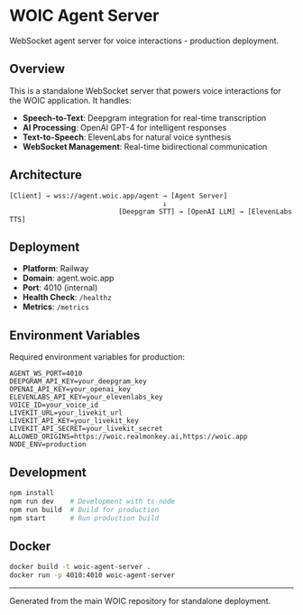 # WOIC Agent Server

WebSocket agent server for voice interactions - production deployment.

## Overview

This is a standalone WebSocket server that powers voice interactions for the WOIC application. It handles:

- **Speech-to-Text**: Deepgram integration for real-time transcription
- **AI Processing**: OpenAI GPT-4 for intelligent responses  
- **Text-to-Speech**: ElevenLabs for natural voice synthesis
- **WebSocket Management**: Real-time bidirectional communication

## Architecture

```
[Client] → wss://agent.woic.app/agent → [Agent Server]
                                      ↓
                           [Deepgram STT] → [OpenAI LLM] → [ElevenLabs TTS]
```

## Deployment

- **Platform**: Railway
- **Domain**: agent.woic.app
- **Port**: 4010 (internal)
- **Health Check**: `/healthz`
- **Metrics**: `/metrics`

## Environment Variables

Required environment variables for production:

```env
AGENT_WS_PORT=4010
DEEPGRAM_API_KEY=your_deepgram_key
OPENAI_API_KEY=your_openai_key
ELEVENLABS_API_KEY=your_elevenlabs_key
VOICE_ID=your_voice_id
LIVEKIT_URL=your_livekit_url
LIVEKIT_API_KEY=your_livekit_key
LIVEKIT_API_SECRET=your_livekit_secret
ALLOWED_ORIGINS=https://woic.realmonkey.ai,https://woic.app
NODE_ENV=production
```

## Development

```bash
npm install
npm run dev    # Development with ts-node
npm run build  # Build for production
npm start      # Run production build
```

## Docker

```bash
docker build -t woic-agent-server .
docker run -p 4010:4010 woic-agent-server
```

---

Generated from the main WOIC repository for standalone deployment.
